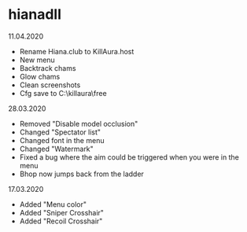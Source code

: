 # hianadll
 
 
11.04.2020

- Rename Hiana.club to KillAura.host
- New menu
- Backtrack chams
- Glow chams
- Clean screenshots
- Cfg save to C:\killaura\free

28.03.2020

- Removed "Disable model occlusion"
- Changed "Spectator list"
- Changed font in the menu
- Changed "Watermark" 
- Fixed a bug where the aim could be triggered when you were in the menu
- Bhop now jumps back from the ladder
 
17.03.2020

- Added "Menu color"
- Added "Sniper Crosshair"
- Added "Recoil Crosshair"

